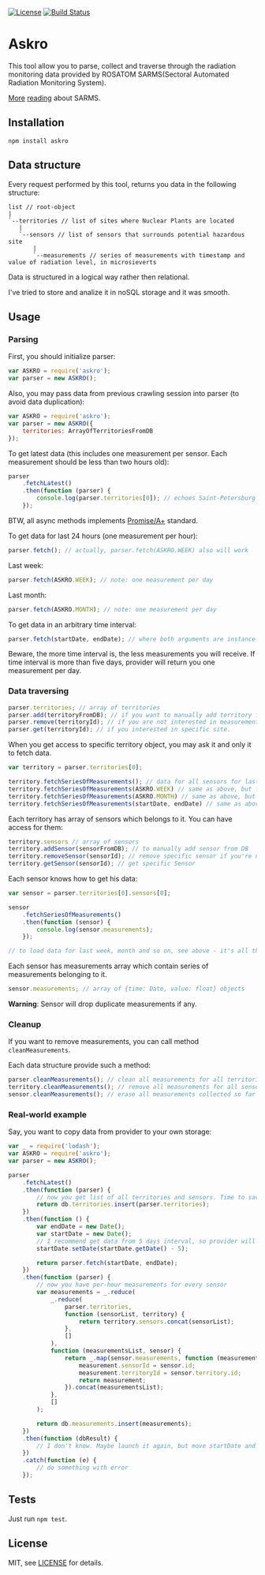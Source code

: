 [![License][license-image]][license-url]
[![Build Status][travis-image]][travis-url]

# Askro

This tool allow you to parse, collect and traverse through the radiation monitoring data provided by ROSATOM SARMS(Sectoral Automated Radiation Monitoring System).

[More][sarms-description-link] [reading][rosatom-safety-report-link] about SARMS.

## Installation

```shell
npm install askro
```

## Data structure

Every request performed by this tool, returns you data in the following structure:

    list // root-object
    |
    `--territories // list of sites where Nuclear Plants are located
       |
       `--sensors // list of sensors that surrounds potential hazardous site
           |
           `--measurements // series of measurements with timestamp and value of radiation level, in microsieverts

Data is structured in a logical way rather then relational.

I've tried to store and analize it in noSQL storage and it was smooth.

## Usage

### Parsing

First, you should initialize parser:

```javascript
var ASKRO = require('askro');
var parser = new ASKRO();
```

Also, you may pass data from previous crawling session into parser (to avoid data duplication):

```javascript
var ASKRO = require('askro');
var parser = new ASKRO({
    territories: ArrayOfTerritoriesFromDB
});
```

To get latest data (this includes one measurement per sensor. Each measurement should be less than two hours old):

```javascript
parser
    .fetchLatest()
    .then(function (parser) {
        console.log(parser.territories[0]); // echoes Saint-Petersburg related data
    });
```

BTW, all async methods implements [Promise/A+][promise-a-plus-link] standard.

To get data for last 24 hours (one measurement per hour):

```javascript
parser.fetch(); // actually, parser.fetch(ASKRO.WEEK) also will work
```

Last week:

```javascript
parser.fetch(ASKRO.WEEK); // note: one measurement per day
```

Last month:

```javascript
parser.fetch(ASKRO.MONTH); // note: one measurement per day
```

To get data in an arbitrary time interval:

```javascript
parser.fetch(startDate, endDate); // where both arguments are instance of global Date object
```

Beware, the more time interval is, the less measurements you will receive. If time interval is more than five days,
provider will return you one measurement per day.

### Data traversing

```javascript
parser.territories; // array of territories
parser.add(territoryFromDB); // if you want to manually add territory from DB
parser.remove(territoryId); // if you are not interested in measurement for specific site
parser.get(territoryId); // if you interested in specific site.
```

When you get access to specific territory object, you may ask it and only it to fetch data.

```javascript
var territory = parser.territories[0];

territory.fetchSeriesOfMeasurements(); // data for all sensors for last 24 hours
territory.fetchSeriesOfMeasurements(ASKRO.WEEK) // same as above, but for last week (one measurement per day)
territory.fetchSeriesOfMeasurements(ASKRO.MONTH) // same as above, but for last month (one measurement per day)
territory.fetchSeriesOfMeasurements(startDate, endDate) // same as above, but for arbitrary time interval
```

Each territory has array of sensors which belongs to it. You can have access for them:

```javascript
territory.sensors // array of sensors
territory.addSensor(sensorFromDB); // to manually add sensor from DB
territory.removeSensor(sensorId); // remove specific sensor if you're not interested in it's measurements
territory.getSensor(sensorId); // get specific Sensor
```

Each sensor knows how to get his data:

```javascript
var sensor = parser.territories[0].sensors[0];

sensor
    .fetchSeriesOfMeasurements()
    .then(function (sensor) {
        console.log(sensor.measurements);
    });

// to load data for last week, month and so on, see above - it's all the same
```

Each sensor has measurements array which contain series of measurements belonging to it.

```javascript
sensor.measurements; // array of {time: Date, value: float} objects
```

**Warning**: Sensor will drop duplicate measurements if any.

### Cleanup

If you want to remove measurements, you can call method ```cleanMeasurements```.

Each data structure provide such a method:

```javascript
parser.cleanMeasurements(); // clean all measurements for all territories and all sensors
territory.cleanMeasurements(); // remove all measurements for all sensors
sensor.cleanMeasurements(); // erase all measurements collected so far
```

### Real-world example

Say, you want to copy data from provider to your own storage:

```javascript
var _ = require('lodash');
var ASKRO = require('askro');
var parser = new ASKRO();

parser
    .fetchLatest()
    .then(function (parser) {
        // now you get list of all territories and sensors. Time to save them into DB
        return db.territories.insert(parser.territories);
    })
    .then(function () {
        var endDate = new Date();
        var startDate = new Date();
        // I recommend get data from 5 days interval, so provider will return per-hour measurements
        startDate.setDate(startDate.getDate() - 5);

        return parser.fetch(startDate, endDate);
    })
    .then(function (parser) {
        // now you have per-hour measurements for every sensor
        var measurements = _.reduce(
            _.reduce(
                parser.territories,
                function (sensorList, territory) {
                    return territory.sensors.concat(sensorList);
                },
                []
            ),
            function (measurementsList, sensor) {
                return _.map(sensor.measurements, function (measurement) {
                    measurement.sensorId = sensor.id;
                    measurement.territoryId = sensor.territory.id;
                    return measurement;
                }).concat(measurementsList);
            },
            []
        );

        return db.measurements.insert(measurements);
    })
    .then(function (dbResult) {
        // I don't know. Maybe launch it again, but move startDate and endDate into past?
    })
    .catch(function (e) {
        // do something with error
    });
```

## Tests

Just run ```npm test```.


## License

MIT, see [LICENSE][license-url] for details.

[travis-url]: https://travis-ci.org/aulizko/askro
[travis-image]: https://travis-ci.org/aulizko/askro.svg?branch=master
[license-image]: http://img.shields.io/npm/l/askro.svg
[license-url]: LICENSE
[sarms-description-link]: http://en.www.skc.ru/control/askro
[rosatom-safety-report-link]: http://ar2013.rosatom.ru/267
[promise-a-plus-link]: https://promisesaplus.com
